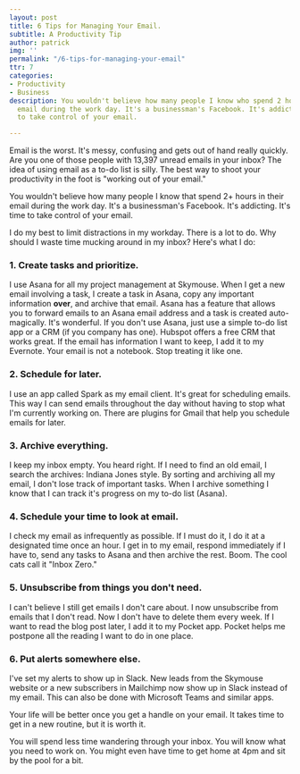 ```yaml
---
layout: post
title: 6 Tips for Managing Your Email.
subtitle: A Productivity Tip
author: patrick
img: ''
permalink: "/6-tips-for-managing-your-email"
ttr: 7
categories:
- Productivity
- Business
description: You wouldn't believe how many people I know who spend 2 hours+ in their
  email during the work day. It's a businessman's Facebook. It's addicting. It's time
  to take control of your email.

---
```

Email is the worst. It's messy, confusing and gets out of hand really quickly. Are you one of those people with 13,397 unread emails in your inbox? The idea of using email as a to-do list is silly. The best way to shoot your productivity in the foot is "working out of your email."

You wouldn't believe how many people I know that spend 2+ hours in their email during the work day. It's a businessman's Facebook. It's addicting. It's time to take control of your email.

I do my best to limit distractions in my workday. There is a lot to do. Why should I waste time mucking around in my inbox? Here's what I do:

### 1. Create tasks and prioritize.

I use Asana for all my project management at Skymouse. When I get a new email involving a task, I create a task in Asana, copy any important information **over**, and archive that email. Asana has a feature that allows you to forward emails to an Asana email address and a task is created auto-magically. It's wonderful. If you don't use Asana, just use a simple to-do list app or a CRM (if you company has one). Hubspot offers a free CRM that works great. If the email has information I want to keep, I add it to my Evernote. Your email is not a notebook. Stop treating it like one.

### 2. Schedule for later.

I use an app called Spark as my email client. It's great for scheduling emails. This way I can send emails throughout the day without having to stop what I'm  currently working on. There are plugins for Gmail that help you schedule emails for later.

### 3. Archive everything.

I keep my inbox empty. You heard right. If I need to find an old email, I search the archives: Indiana Jones style. By sorting and archiving all my email, I don't lose track of important tasks. When I archive something I know that I can track it's progress on my to-do list (Asana).

### 4. Schedule your time to look at email.

I check my email as infrequently as possible. If I must do it, I do it at a designated time once an hour. I get in to my email, respond immediately if I have to, send any tasks to Asana and then archive the rest. Boom. The cool cats call it "Inbox Zero."

### 5. Unsubscribe from things you don't need.

I can't believe I still get emails I don't care about. I now unsubscribe from emails that I don't read. Now I don't have to delete them every week. If I want to read the blog post later, I add it to my Pocket app. Pocket helps me postpone all the reading I want to do in one place.

### 6. Put alerts somewhere else.

I've set my alerts to show up in Slack. New leads from the Skymouse website or a new subscribers in Mailchimp now show up in Slack instead of my email.  This can also be done with Microsoft Teams and similar apps.

Your life will be better once you get a handle on your email. It takes time to get in a new routine, but it is worth it.

You will spend less time wandering through your inbox. You will know what you need to work on. You might even have time to get home at 4pm and sit by the pool for a bit.
